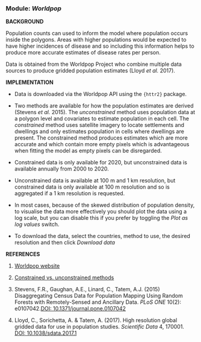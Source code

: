 ### **Module:** ***Worldpop***

**BACKGROUND**

Population counts can used to inform the model where population occurs inside the polygons. Areas with higher populations would be expected to have higher incidences of disease and so including this information helps to 
produce more accurate estimates of disease rates per person.

Data is obtained from the Worldpop Project who combine multiple data sources to produce gridded population estimates (Lloyd *et al.* 2017).

**IMPLEMENTATION**

- Data is downloaded via the Worldpop API using the `{httr2}` package.

- Two methods are available for how the population estimates are derived (Stevens *et al.* 2015). The *unconstrained* method uses population data at a polygon level and covariates to estimate population in each cell. The *constrained* method 
uses satellite imagery to locate settlements and dwellings and only estimates population in cells where dwellings are present. The constrained method produces estimates which are more accurate and which contain more 
empty pixels which is advantageous when fitting the model as empty pixels can be disregarded.

- Constrained data is only available for 2020, but unconstrained data is available annually from 2000 to 2020.

- Unconstrained data is available at 100 m and 1 km resolution, but constrained data is only available at 100 m resolution and so is aggregated if a 1 km resolution is requested.

- In most cases, because of the skewed distribution of population density, to visualise the data more effectively you should plot the data using a log scale, but you can disable this if you prefer by toggling the *Plot as log values* switch.

- To download the data, select the countries, method to use, the desired resolution and then click *Download data*

**REFERENCES**

1. <a href="https://hub.worldpop.org/project/categories?id=3" target="_blank">Worldpop website</a>

2. <a href="https://www.worldpop.org/methods/top_down_constrained_vs_unconstrained/" target="_blank">Constrained vs. unconstrained methods</a>

3. Stevens, F.R., Gaughan, A.E., Linard, C., Tatem, A.J. (2015) Disaggregating Census Data for Population Mapping Using Random Forests with Remotely-Sensed and Ancillary Data. *PLoS ONE* 10(2): e0107042.<a href="https://doi.org/10.1371/journal.pone.0107042" target="_blank">DOI: 10.1371/journal.pone.0107042</a> 

4. Lloyd, C., Sorichetta, A. & Tatem, A. (2017). High resolution global gridded data for use in population studies. *Scientific Data* 4, 170001. <a href="https://doi.org/10.1038/sdata.2017.1" target="_blank">DOI: 10.1038/sdata.2017.1</a>
